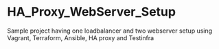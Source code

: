 # HA_Proxy_WebServer_Setup
Sample project having one loadbalancer and two webserver setup using Vagrant, Terraform, Ansible, HA proxy and Testinfra
